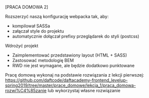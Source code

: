 [PRACA DOMOWA 2]

Rozszerzyć naszą konfigurację webpacka tak, aby:
* kompilował SASSa
* załączał style do projektu
* automatycznie dołączał prefixy przeglądarek do styli (postcss)

Wdrożyć projekt
* Zaimplementować przedstawiony layout (HTML + SASS)
* Zastosować metodologię BEM
* RWD nie jest wymagane, ale będzie dodatkowo punktowane

Pracę domową wykonaj na podstawie rozwiązania z lekcji pierwszej: https://github.com/daftcode/daftacademy-frontend_levelup-spring2019/tree/master/prace_domowe/lekcja_1/praca_domowa-rozwi%C4%85zanie lub wykorzystaj własne rozwiązanie


